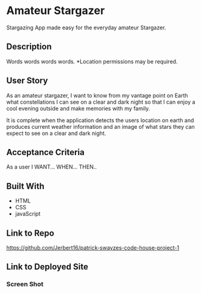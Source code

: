 # Amateur Stargazer
Stargazing App made easy for the everyday amateur Stargazer. 

## Description
Words words words words.
*Location permissions may be required.

## User Story
As an amateur stargazer, I want to know from my vantage point on Earth what constellations I can see on a clear and dark night so that I can enjoy a cool evening outside and make memories with my family.

It is complete when the application detects the users location on earth and produces current weather information and an image of what stars they can expect to see on a clear and dark night.

## Acceptance Criteria
As a user I WANT...
WHEN...
THEN..

## Built With
* HTML
* CSS
* javaScript

## Link to Repo
https://github.com/Jerbert16/patrick-swayzes-code-house-project-1

## Link to Deployed Site
<!-- *TODO: -->

### Screen Shot
<!-- *TODO -->